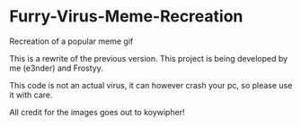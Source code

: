 # Furry-Virus-Meme-Recreation
Recreation of a popular meme gif

This is a rewrite of the previous version.
This project is being developed by me (e3nder) and Frostyy.

This code is not an actual virus, it can however crash your pc,
so please use it with care.

All credit for the images goes out to koywipher!